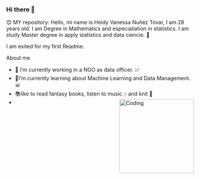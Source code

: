 


### Hi there 👋
😊
MY repository: 
Hello, mi name is Heidy Vanessa Nuñez Tovar, I am 28 years old. I am Degree in Mathematics and especialiation in statistics. I am study Master degree in apply statistics and data ciencie. 📝

I am exited for my first Readme.

About me

- 🔭 I’m currently working in a NGO as data officer. 📈
- 🌱I’m currently learning about Machine Learning and Data Management.  📊 
- 📚like to read fantasy books, listen to music 🎶 and knit 🧶                             <img align="right" alt="Coding" width="200" src="[https://img.freepik.com/vector-premium/educacion-linea_198838-299.jpg](https://img.freepik.com/vector-premium/mujer-estudiante-laptop-estudiando-curso-linea-concepto-educacion-linea-ilustracion-vectorial-plano_186332-1147.jpg)https://img.freepik.com/vector-premium/mujer-estudiante-laptop-estudiando-curso-linea-concepto-educacion-linea-ilustracion-vectorial-plano_186332-1147.jpg">
- 


